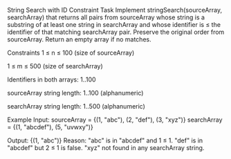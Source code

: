 String Search with ID Constraint
Task
Implement stringSearch(sourceArray, searchArray) that returns all pairs from sourceArray whose string is a substring of at least one string in searchArray and whose identifier is ≤ the identifier of that matching searchArray pair.
Preserve the original order from sourceArray. Return an empty array if no matches.

Constraints
1 ≤ n ≤ 100 (size of sourceArray)

1 ≤ m ≤ 500 (size of searchArray)

Identifiers in both arrays: 1..100

sourceArray string length: 1..100 (alphanumeric)

searchArray string length: 1..500 (alphanumeric)

Example
Input:
sourceArray = {(1, "abc"), (2, "def"), (3, "xyz")}
searchArray = {(1, "abcdef"), (5, "uvwxy")}

Output:
{(1, "abc")}
Reason: "abc" is in "abcdef" and 1 ≤ 1.
"def" is in "abcdef" but 2 ≤ 1 is false.
"xyz" not found in any searchArray string.